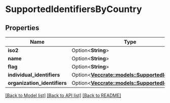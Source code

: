 # SupportedIdentifiersByCountry

## Properties

Name | Type | Description | Notes
------------ | ------------- | ------------- | -------------
**iso2** | Option<**String**> |  | [optional]
**name** | Option<**String**> |  | [optional]
**flag** | Option<**String**> |  | [optional]
**individual_identifiers** | Option<[**Vec<crate::models::SupportedIdentifier>**](SupportedIdentifier.md)> |  | [optional]
**organization_identifiers** | Option<[**Vec<crate::models::SupportedIdentifier>**](SupportedIdentifier.md)> |  | [optional]

[[Back to Model list]](../README.md#documentation-for-models) [[Back to API list]](../README.md#documentation-for-api-endpoints) [[Back to README]](../README.md)


